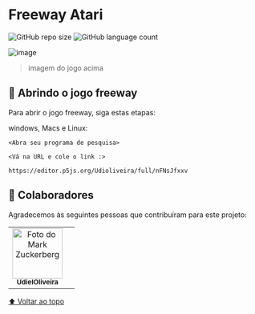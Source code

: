 # Freeway Atari

<!---Esses são exemplos. Veja https://shields.io para outras pessoas ou para personalizar este conjunto de escudos. Você pode querer incluir dependências, status do projeto e informações de licença aqui--->

![GitHub repo size](https://img.shields.io/github/repo-size/UdielOliveira/jogo-freeway?style=for-the-badge)
![GitHub language count](https://img.shields.io/github/languages/count/UdielOliveira/jogo-freeway?style=for-the-badge)

![image](https://user-images.githubusercontent.com/113556350/202002993-2a5c41e8-1b26-4499-87e5-048b3fbfc555.png)


> imagem do jogo acima

## 🚀 Abrindo o jogo freeway

Para abrir o jogo freeway, siga estas etapas:

windows, Macs e Linux:
```
<Abra seu programa de pesquisa>
```
```
<Vá na URL e cole o link :>
```
```
https://editor.p5js.org/Udioliveira/full/nFNsJfxxv
```

## 🤝 Colaboradores

Agradecemos às seguintes pessoas que contribuíram para este projeto:

<table>
    <td align="center">
      <a href="#">
        <img src="https://avatars.githubusercontent.com/u/113556350?v=4" width="100px;" alt="Foto do Mark Zuckerberg"/><br>
        <sub>
          <b>UdielOliveira</b>
        </sub>
      </a>
    </td>
    <td align="center">
</table>

[⬆ Voltar ao topo](#nome-do-projeto)<br>

